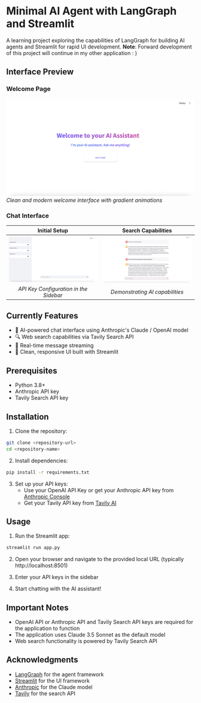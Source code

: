 # Minimal AI Agent with LangGraph and Streamlit

A learning project exploring the capabilities of LangGraph for building AI agents and Streamlit for rapid UI development.
**Note**: Forward development of this project will continue in my other application : )

## Interface Preview

### Welcome Page
![Welcome Page](images/main-0.png)
*Clean and modern welcome interface with gradient animations*

### Chat Interface
| Initial Setup | Search Capabilities |
|:-------------------:|:-------------------:|
| ![Chat Interface 1](images/chat-0.png) | ![Chat Interface 2](images/chat-1.png) |
| *API Key Configuration in the Sidebar* | *Demonstrating AI capabilities* |



## Currently Features

- 🤖 AI-powered chat interface using Anthropic's Claude / OpenAI model
- 🔍 Web search capabilities via Tavily Search API
- 💬 Real-time message streaming
- 🎨 Clean, responsive UI built with Streamlit

## Prerequisites

- Python 3.8+
- Anthropic API key
- Tavily Search API key

## Installation

1. Clone the repository:
```bash
git clone <repository-url>
cd <repository-name>
```

2. Install dependencies:
```bash
pip install -r requirements.txt
```

3. Set up your API keys:
   - Use your OpenAI API Key or get your Anthropic API key from [Anthropic Console](https://console.anthropic.com)
   - Get your Tavily API key from [Tavily AI](https://tavily.com)

## Usage

1. Run the Streamlit app:
```bash
streamlit run app.py
```

2. Open your browser and navigate to the provided local URL (typically http://localhost:8501)

3. Enter your API keys in the sidebar
4. Start chatting with the AI assistant!

## Important Notes

- OpenAI API or Anthropic API and Tavily Search API keys are required for the application to function
- The application uses Claude 3.5 Sonnet as the default model
- Web search functionality is powered by Tavily Search API

## Acknowledgments

- [LangGraph](https://github.com/langchain-ai/langgraph) for the agent framework
- [Streamlit](https://streamlit.io) for the UI framework
- [Anthropic](https://www.anthropic.com) for the Claude model
- [Tavily](https://tavily.com) for the search API
